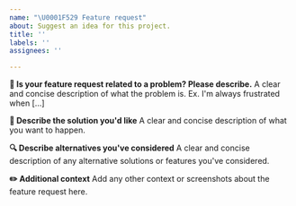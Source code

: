 ```yaml
---
name: "\U0001F529 Feature request"
about: Suggest an idea for this project.
title: ''
labels: ''
assignees: ''

---
```


**💬 Is your feature request related to a problem? Please describe.**
A clear and concise description of what the problem is. Ex. I'm always frustrated when [...]

**💫 Describe the solution you'd like**
A clear and concise description of what you want to happen.

**🔍️ Describe alternatives you've considered**
A clear and concise description of any alternative solutions or features you've considered.

**✏️ Additional context**
Add any other context or screenshots about the feature request here.

